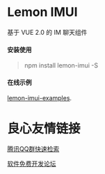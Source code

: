 # Lemon IMUI

基于 VUE 2.0 的 IM 聊天组件

#### 安装使用

> npm install lemon-imui -S

#### 在线示例

[lemon-imui-examples](http://june000.gitee.io/lemon-im).


 # 良心友情链接

[腾讯QQ群快速检索](http://u.720life.cn/s/8cf73f7c)

[软件免费开发论坛](http://u.720life.cn/s/bbb01dc0)